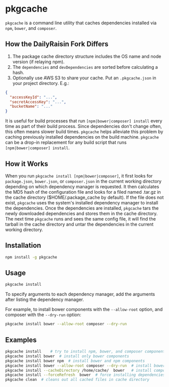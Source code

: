 pkgcache
=========

`pkgcache` is a command line utility that caches dependencies installed via `npm`, `bower`, and `composer`.

## How the DailyRaisin Fork Differs

1. The package cache directory structure includes the OS name and node version (if relaying npm).
1. The `dependencies` and `devDependencies` are sorted before calculating a hash.
1. Optionally use AWS S3 to share your cache. Put an `.pkgcache.json` in your project directory. E.g.:

```json
{
  "accessKeyId": "...",
  "secretAccessKey": "...",
  "bucketName": "..."
}
```

It is useful for build processes that run `[npm|bower|composer] install` every time as part of their 
build process. Since dependencies don't change often, this often means slower build times. `pkgcache`
helps alleviate this problem by caching previously installed dependencies on the build machine. 
`pkgcache` can be a drop-in replacement for any build script that runs `[npm|bower|composer] install`. 

## How it Works
When you run `pkgcache install [npm|bower|composer]`, it first looks for `package.json`, `bower.json`,
or `composer.json` in the current working directory depending on which dependency manager is requested.
It then calculates the MD5 hash of the configuration file and looks for a filed named 
<MD5 of config.json>.tar.gz in the cache directory ($HOME/.package_cache by default). If the file does not
exist, `pkgcache` uses the system's installed dependency manager to install the dependencies. Once the
dependencies are installed, `pkgcache` tars the newly downloaded dependencies and stores them in the 
cache directory. The next time `pkgcache` runs and sees the same config file, it will find the tarball
in the cache directory and untar the dependencies in the current working directory.


## Installation
```bash
npm install -g pkgcache
```

## Usage
```bash
pkgcache install
```

To specify arguments to each dependency manager, add the arguments after listing the dependency manager. 

For example, to install bower components with the `--allow-root` option, and composer with the `--dry-run` option:

```bash
pkgcache install bower --allow-root composer --dry-run
```

## Examples
```bash
pkgcache install	# try to install npm, bower, and composer components
pkgcache install bower	# install only bower components
pkgcache install bower npm	# install bower and npm components
pkgcache install bower --allow-root composer --dry-run	# install bower with allow-root, and composer with --dry-run
pkgcache install --cacheDirectory /home/cache/  bower 	# install components using /home/cache as cache directory
pkgcache install --forceRefresh  bower	# force installing dependencies from package manager without cache
pkgcache clean	# cleans out all cached files in cache directory
```
